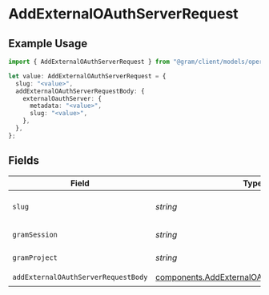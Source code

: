 # AddExternalOAuthServerRequest

## Example Usage

```typescript
import { AddExternalOAuthServerRequest } from "@gram/client/models/operations";

let value: AddExternalOAuthServerRequest = {
  slug: "<value>",
  addExternalOAuthServerRequestBody: {
    externalOauthServer: {
      metadata: "<value>",
      slug: "<value>",
    },
  },
};
```

## Fields

| Field                                                                                                        | Type                                                                                                         | Required                                                                                                     | Description                                                                                                  |
| ------------------------------------------------------------------------------------------------------------ | ------------------------------------------------------------------------------------------------------------ | ------------------------------------------------------------------------------------------------------------ | ------------------------------------------------------------------------------------------------------------ |
| `slug`                                                                                                       | *string*                                                                                                     | :heavy_check_mark:                                                                                           | The slug of the toolset to update                                                                            |
| `gramSession`                                                                                                | *string*                                                                                                     | :heavy_minus_sign:                                                                                           | Session header                                                                                               |
| `gramProject`                                                                                                | *string*                                                                                                     | :heavy_minus_sign:                                                                                           | project header                                                                                               |
| `addExternalOAuthServerRequestBody`                                                                          | [components.AddExternalOAuthServerRequestBody](../../models/components/addexternaloauthserverrequestbody.md) | :heavy_check_mark:                                                                                           | N/A                                                                                                          |